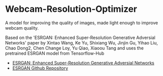 # Webcam-Resolution-Optimizer
A model for improving the quality of images, made light enough to improve webcam quality.

Based on the 'ESRGAN: Enhanced Super-Resolution Generative Adversial Networks' paper by Xintao Wang, Ke Yu, Shixiang Wu, Jinjin Gu, Yihao Liu, Chao Dong2, Chen Change Loy, Yu Qiao, Xiaoou Tang and uses the pretrained ESRGAN model from Tensorflow-Hub

- <a href="https://arxiv.org/pdf/1809.00219.pdf">ESRGAN: Enhanced Super-Resolution Generative Adversial Networks</a>
- <a href="https://github.com/xinntao/ESRGAN">ESRGAN Github Repository</a>
